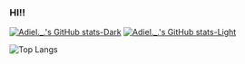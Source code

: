 ### HI!! 
<!-- TODO: FAZER O FUNDO DO DARK IGUAL AO FUNDO DO GIT -->
[![Adiel._.'s GitHub stats-Dark](https://github-readme-stats.vercel.app/api?username=Matheus-Adiel&show_icons=true&theme=great-gatsby&hide_border=true#gh-dark-mode-only)](https://github.com/anuraghazra/github-readme-stats#gh-dark-mode-only)
[![Adiel._.'s GitHub stats-Light](https://github-readme-stats.vercel.app/api?username=Matheus-Adiel&show_icons=true&theme=great-gatsby&bg_color=fff&hide_border=true#gh-light-mode-only)](https://github.com/anuraghazra/github-readme-stats#gh-light-mode-only)

![Top Langs](https://github-readme-stats.vercel.app/api/top-langs/?username=Matheus-Adiel&layout=compact)